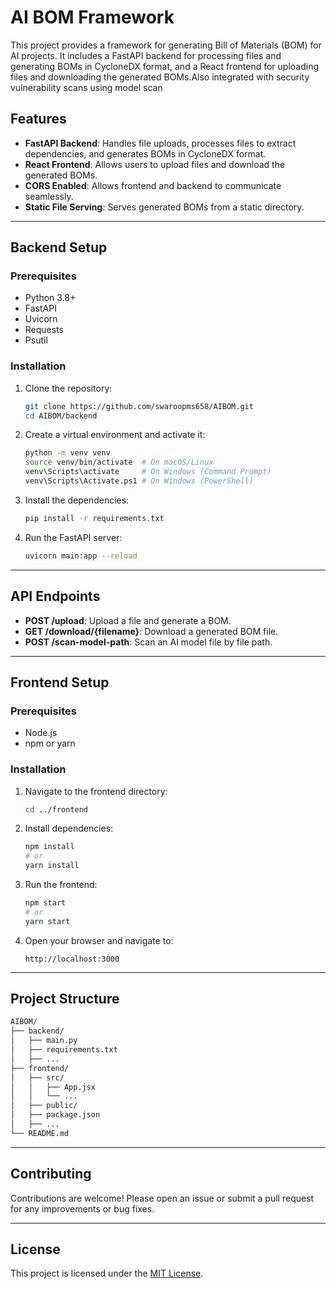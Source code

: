 # AI BOM Framework

This project provides a framework for generating Bill of Materials (BOM) for AI projects. It includes a FastAPI backend for processing files and generating BOMs in CycloneDX format, and a React frontend for uploading files and downloading the generated BOMs.Also integrated with security vulnerability scans using model scan

## Features

- **FastAPI Backend**: Handles file uploads, processes files to extract dependencies, and generates BOMs in CycloneDX format.
- **React Frontend**: Allows users to upload files and download the generated BOMs.
- **CORS Enabled**: Allows frontend and backend to communicate seamlessly.
- **Static File Serving**: Serves generated BOMs from a static directory.

---

## Backend Setup

### Prerequisites

- Python 3.8+
- FastAPI
- Uvicorn
- Requests
- Psutil

### Installation

1. Clone the repository:
   ```bash
   git clone https://github.com/swaroopms658/AIBOM.git
   cd AIBOM/backend
   ```

2. Create a virtual environment and activate it:
   ```bash
   python -m venv venv
   source venv/bin/activate  # On macOS/Linux
   venv\Scripts\activate     # On Windows (Command Prompt)
   venv\Scripts\Activate.ps1 # On Windows (PowerShell)
   ```

3. Install the dependencies:
   ```bash
   pip install -r requirements.txt
   ```

4. Run the FastAPI server:
   ```bash
   uvicorn main:app --reload
   ```

---

## API Endpoints

- **POST /upload**: Upload a file and generate a BOM.
- **GET /download/{filename}**: Download a generated BOM file.
- **POST /scan-model-path**: Scan an AI model file by file path.

---

## Frontend Setup

### Prerequisites

- Node.js
- npm or yarn

### Installation

1. Navigate to the frontend directory:
   ```bash
   cd ../frontend
   ```

2. Install dependencies:
   ```bash
   npm install
   # or
   yarn install
   ```

3. Run the frontend:
   ```bash
   npm start
   # or
   yarn start
   ```

4. Open your browser and navigate to:
   ```
   http://localhost:3000
   ```

---

## Project Structure

```md
AIBOM/
├── backend/
│   ├── main.py
│   ├── requirements.txt
│   ├── ...
├── frontend/
│   ├── src/
│   │   ├── App.jsx
│   │   └── ...
│   ├── public/
│   ├── package.json
│   ├── ...
└── README.md
```

---

## Contributing

Contributions are welcome! Please open an issue or submit a pull request for any improvements or bug fixes.

---

## License

This project is licensed under the [MIT License](LICENSE).
